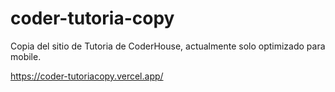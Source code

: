 # coder-tutoria-copy

Copia del sitio de Tutoria de CoderHouse, actualmente solo optimizado para mobile.

https://coder-tutoriacopy.vercel.app/
